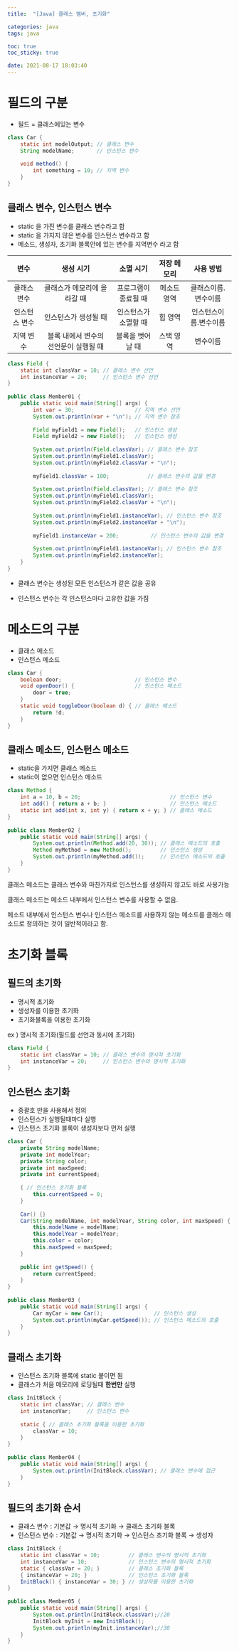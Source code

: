 ```yaml
---
title:  "[Java] 클래스 멤버, 초기화"

categories: java
tags: java

toc: true
toc_sticky: true

date: 2021-08-17 18:03:40
---
```


# 필드의 구분

- 필드 = 클래스에있는 변수

```java
class Car {
    static int modelOutput; // 클래스 변수
    String modelName;       // 인스턴스 변수
 
    void method() {
        int something = 10; // 지역 변수
    }
}
```

## 클래스 변수, 인스턴스 변수

- static 을 가진 변수를 클래스 변수라고 함
- static 을 가지지 않은 변수를 인스턴스 변수라고 함
- 메소드, 생성자, 초기화 블록안에 있는 변수를 지역변수 라고 함

|     변수      |               생성 시기               |      소멸 시기       | 저장 메모리 |       사용 방법       |
| :-----------: | :-----------------------------------: | :------------------: | :---------: | :-------------------: |
|  클래스 변수  |      클래스가 메모리에 올라갈 때      | 프로그램이 종료될 때 | 메소드 영역 |  클래스이름.변수이름  |
| 인스턴스 변수 |         인스턴스가 생성될 때          | 인스턴스가 소멸할 때 |   힙 영역   | 인스턴스이름.변수이름 |
|   지역 변수   | 블록 내에서 변수의 선언문이 실행될 때 |   블록을 벗어날 때   |  스택 영역  |       변수이름        |

```java
class Field {
    static int classVar = 10; // 클래스 변수 선언
    int instanceVar = 20;     // 인스턴스 변수 선언
}
 
public class Member01 {
    public static void main(String[] args) {
        int var = 30;                   // 지역 변수 선언
        System.out.println(var + "\n"); // 지역 변수 참조
 
        Field myField1 = new Field();   // 인스턴스 생성
        Field myField2 = new Field();   // 인스턴스 생성
 
        System.out.println(Field.classVar); // 클래스 변수 참조
        System.out.println(myField1.classVar);
        System.out.println(myField2.classVar + "\n");
 
        myField1.classVar = 100;            // 클래스 변수의 값을 변경
 
        System.out.println(Field.classVar); // 클래스 변수 참조
        System.out.println(myField1.classVar);
        System.out.println(myField2.classVar + "\n");
 
        System.out.println(myField1.instanceVar); // 인스턴스 변수 참조
        System.out.println(myField2.instanceVar + "\n");
 
        myField1.instanceVar = 200;          // 인스턴스 변수의 값을 변경
 
        System.out.println(myField1.instanceVar); // 인스턴스 변수 참조
        System.out.println(myField2.instanceVar);
    }
}

```

- 클래스 변수는 생성된 모든 인스턴스가 같은 값을 공유

- 인스턴스 변수는 각 인스턴스마다 고유한 값을 가짐

# 메소드의 구분

- 클래스 메소드
- 인스턴스 메소드

```java
class Car {
    boolean door;                       // 인스턴스 변수
    void openDoor() {                   // 인스턴스 메소드
        door = true;
    }
    static void toggleDoor(boolean d) { // 클래스 메소드
        return !d;
    }
}
```

## 클래스 메소드, 인스턴스 메소드

- static을 가지면 클래스 메소드
- static이 없으면 인스턴스 메소드

```java
class Method {
    int a = 10, b = 20;                            // 인스턴스 변수
    int add() { return a + b; }                    // 인스턴스 메소드
    static int add(int x, int y) { return x + y; } // 클래스 메소드
}
 
public class Member02 {
    public static void main(String[] args) {
        System.out.println(Method.add(20, 30)); // 클래스 메소드의 호출
        Method myMethod = new Method();         // 인스턴스 생성
        System.out.println(myMethod.add());     // 인스턴스 메소드의 호출
    }
}
```

클래스 메소드는 클래스 변수와 마찬가지로 인스턴스를 생성하지 않고도 바로 사용가능

클래스 메소드는 메소드 내부에서 인스턴스 변수를 사용할 수 없음.

메소드 내부에서 인스턴스 변수나 인스턴스 메소드를 사용하지 않는 메소드를 클래스 메소드로 정의하는 것이 일반적이라고 함.

# 초기화 블록

## 필드의 초기화

- 명시적 초기화
- 생성자를 이용한 초기화
- 초기화블록을 이용한 초기화

ex ) 명시적 초기화(필드를 선언과 동시에 초기화)

```java
class Field {
    static int classVar = 10; // 클래스 변수의 명시적 초기화
    int instanceVar = 20;     // 인스턴스 변수의 명시적 초기화
}
```

## 인스턴스 초기화

- 중괄호 만을 사용해서 정의
- 인스턴스가 실행될때마다 실행
- 인스턴스 초기화 블록이 생성자보다 먼저 실행

```java
class Car {
    private String modelName;
    private int modelYear;
    private String color;
    private int maxSpeed;
    private int currentSpeed;
 
    { // 인스턴스 초기화 블록
        this.currentSpeed = 0;
    }
 
    Car() {}
    Car(String modelName, int modelYear, String color, int maxSpeed) {
        this.modelName = modelName;
        this.modelYear = modelYear;
        this.color = color;
        this.maxSpeed = maxSpeed;
    }
 
    public int getSpeed() {
        return currentSpeed;
    }
}
 
public class Member03 {
    public static void main(String[] args) {
        Car myCar = new Car();                // 인스턴스 생성
        System.out.println(myCar.getSpeed()); // 인스턴스 메소드의 호출
    }
}
```

## 클래스 초기화

- 인스턴스 초기화 블록에 static 붙이면 됨
- 클래스가 처음 메모리에 로딩될때  **한번만** 실행

```java
class InitBlock {
    static int classVar; // 클래스 변수
    int instanceVar;     // 인스턴스 변수
 
    static { // 클래스 초기화 블록을 이용한 초기화
        classVar = 10;
    }
}
 
public class Member04 {
    public static void main(String[] args) {
        System.out.println(InitBlock.classVar); // 클래스 변수에 접근
    }
}
```

## 필드의 초기화 순서

- 클래스 변수 : 기본값 → 명시적 초기화 → 클래스 초기화 블록
- 인스턴스 변수 : 기본값 → 명시적 초기화 → 인스턴스 초기화 블록 → 생성자

```java
class InitBlock {
    static int classVar = 10;         // 클래스 변수의 명시적 초기화
    int instanceVar = 10;             // 인스턴스 변수의 명시적 초기화
    static { classVar = 20; }         // 클래스 초기화 블록
    { instanceVar = 20; }             // 인스턴스 초기화 블록
    InitBlock() { instanceVar = 30; } // 생성자를 이용한 초기화
}
 
public class Member05 {
    public static void main(String[] args) {
        System.out.println(InitBlock.classVar);//20
        InitBlock myInit = new InitBlock();
        System.out.println(myInit.instanceVar);//30
    }
}
```

